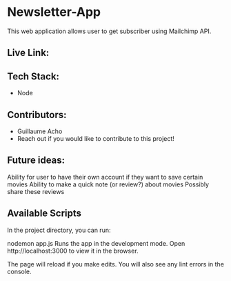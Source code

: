 # Newsletter-App
This web application allows user to get subscriber using Mailchimp API.

## Live Link:

## Tech Stack:
- Node


## Contributors:
- Guillaume Acho
- Reach out if you would like to contribute to this project!

## Future ideas:
Ability for user to have their own account if they want to save certain movies
Ability to make a quick note (or review?) about movies
Possibly share these reviews


##

## Available Scripts
In the project directory, you can run:

nodemon app.js
Runs the app in the development mode.
Open http://localhost:3000 to view it in the browser.

The page will reload if you make edits.
You will also see any lint errors in the console.
